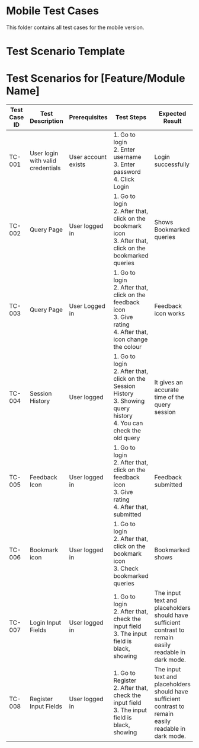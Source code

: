 # Mobile Test Cases

This folder contains all test cases for the mobile version.

# Test Scenario Template

# Test Scenarios for [Feature/Module Name]

| Test Case ID | Test Description | Prerequisites | Test Steps | Expected Result | Status     | Remark          | Release Cycle | Test Execution Date | Test Executed By |
|--------------|------------------|--------------|------------|----------------|------------|-----------------|---------------|--------------------|------------------|
| TC-001       | User login with valid credentials | User account exists | 1. Go to login<br>2. Enter username<br>3. Enter password<br>4. Click Login | Login successfully | Successfully | None            | Release 4.0   |24/10/2025                  | Tarurendra                 |
| TC-002       | Query Page | User logged in | 1. Go to login<br>2. After that, click on the bookmark icon<br>3. After that, click on the bookmarked queries | Shows Bookmarked queries | Successfully | None               | Release 4.0   |24/10/2025                  | Tarurendra                 |
| TC-003       | Query Page | User Logged in | 1. Go to login<br>2. After that, click on the feedback icon<br>3. Give rating<br>4. After that, icon change the colour | Feedback icon works | Successfully | None            | Release 4.0   | 24/10/2025                 | Tarurendra                 |
| TC-004       | Session History | User logged | 1. Go to login<br>2. After that, click on the Session History<br>3. Showing query history<br>4. You can check the old query | It gives an accurate time of the query session | Fail | It does not give the correct time of the query session.             | Release 4.0   |24/10/2025                  | Tarurendra                 |
| TC-005       | Feedback Icon | User logged in | 1. Go to login<br>2. After that, click on the feedback icon<br>3. Give rating<br>4. After that, submitted | Feedback submitted   | Successfully | None          | Release 4.0   |24/10/2025                  | Tarurendra                 |
| TC-006       | Bookmark icon | User logged in | 1. Go to login<br>2. After that, click on the bookmark icon<br>3. Check bookmarked queries | Bookmarked shows   | Successfully | None        | Release 4.0   |24/10/2025                  | Tarurendra                 |
| TC-007       | Login Input Fields | User logged in | 1. Go to login<br>2. After that, check the input field<br>3. The input field is black, showing |The input text and placeholders should have sufficient contrast to remain easily readable in dark mode.   | Successfully | None       | Release 4.0   |25/10/2025                  | Tarurendra                 |
| TC-008       | Register Input Fields | User logged in | 1. Go to Register<br>2. After that, check the input field<br>3. The input field is black, showing |The input text and placeholders should have sufficient contrast to remain easily readable in dark mode.   | Successfully | None        | Release 4.0   |25/10/2025                  | Tarurendra                 |
